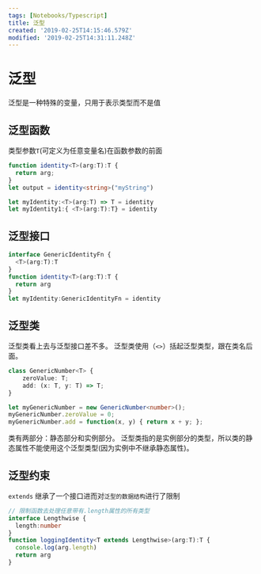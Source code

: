 ```yaml
---
tags: [Notebooks/Typescript]
title: 泛型
created: '2019-02-25T14:15:46.579Z'
modified: '2019-02-25T14:31:11.248Z'
---
```


# 泛型

泛型是一种特殊的变量，只用于表示类型而不是值

## 泛型函数

类型参数`T`(可定义为任意变量名)在函数参数的前面
```ts
function identity<T>(arg:T):T {
  return arg;
}
let output = identity<string>("myString")

let myIdentity:<T>(arg:T) => T = identity
let myIdentity1:{ <T>(arg:T):T} = identity
```

## 泛型接口

```ts
interface GenericIdentityFn {
  <T>(arg:T):T
}
function identity<T>(arg:T):T {
  return arg
}
let myIdentity:GenericIdentityFn = identity
```

## 泛型类

泛型类看上去与泛型接口差不多。 泛型类使用（`<>`）括起泛型类型，跟在类名后面。
```ts
class GenericNumber<T> {
    zeroValue: T;
    add: (x: T, y: T) => T;
}

let myGenericNumber = new GenericNumber<number>();
myGenericNumber.zeroValue = 0;
myGenericNumber.add = function(x, y) { return x + y; };
```

类有两部分：静态部分和实例部分。 泛型类指的是实例部分的类型，所以类的静态属性不能使用这个泛型类型(因为实例中不继承静态属性)。

## 泛型约束

`extends` 继承了一个接口进而对`泛型的数据结构`进行了限制

```ts
// 限制函数去处理任意带有.length属性的所有类型
interface Lengthwise {
  length:number
}
function loggingIdentity<T extends Lengthwise>(arg:T):T {
  console.log(arg.length)
  return arg
}
```
